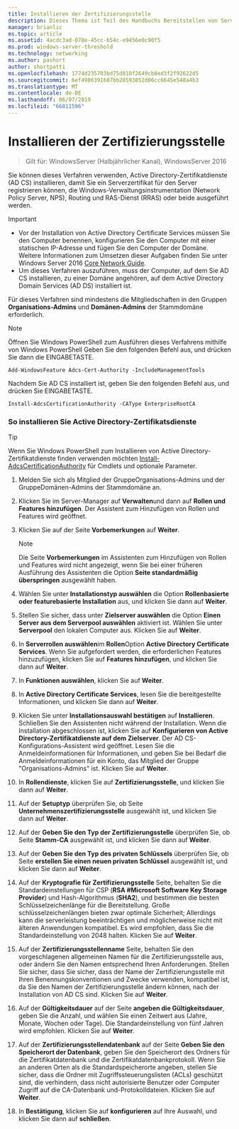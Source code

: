 ```yaml
---
title: Installieren der Zertifizierungsstelle
description: Dieses Thema ist Teil des Handbuchs Bereitstellen von Serverzertifikaten für 802.1 X verkabelte und drahtlose Bereitstellungen
manager: brianlic
ms.topic: article
ms.assetid: 4acdc3ad-078e-45cc-b54c-e9456e0c90f5
ms.prod: windows-server-threshold
ms.technology: networking
ms.author: pashort
author: shortpatti
ms.openlocfilehash: 1774d235703bd75d810f2649cb8ed3f2f92622d5
ms.sourcegitcommit: 6ef4986391607bb28593852d06cc6645e548a4b3
ms.translationtype: MT
ms.contentlocale: de-DE
ms.lasthandoff: 06/07/2019
ms.locfileid: "66811596"
---
```

# <a name="install-the-certification-authority"></a>Installieren der Zertifizierungsstelle

>Gilt für: WindowsServer (Halbjährlicher Kanal), WindowsServer 2016

Sie können dieses Verfahren verwenden, Active Directory-Zertifikatdienste (AD CS) installieren, damit Sie ein Serverzertifikat für den Server registrieren können, die Windows-Verwaltungsinstrumentation (Network Policy Server, NPS), Routing und RAS-Dienst (RRAS) oder beide ausgeführt werden.  
  
> [!IMPORTANT]  
> -   Vor der Installation von Active Directory Certificate Services müssen Sie den Computer benennen, konfigurieren Sie den Computer mit einer statischen IP-Adresse und fügen Sie den Computer der Domäne. Weitere Informationen zum Umsetzen dieser Aufgaben finden Sie unter Windows Server 2016 [Core Network Guide](https://technet.microsoft.com/windows-server-docs/networking/core-network-guide/core-network-guide).  
> -   Um dieses Verfahren auszuführen, muss der Computer, auf dem Sie AD CS installieren, zu einer Domäne angehören, auf dem Active Directory Domain Services (AD DS) installiert ist.  
  
Für dieses Verfahren sind mindestens die Mitgliedschaften in den Gruppen **Organisations-Admins** und **Domänen-Admins** der Stammdomäne erforderlich.  
  
> [!NOTE]  
> Öffnen Sie Windows PowerShell zum Ausführen dieses Verfahrens mithilfe von Windows PowerShell Geben Sie den folgenden Befehl aus, und drücken Sie dann die EINGABETASTE.   
>   
> `Add-WindowsFeature Adcs-Cert-Authority -IncludeManagementTools`  
>   
> Nachdem Sie AD CS installiert ist, geben Sie den folgenden Befehl aus, und drücken Sie EINGABETASTE.  
>   
> `Install-AdcsCertificationAuthority -CAType EnterpriseRootCA`  
  
### <a name="to-install-active-directory-certificate-services"></a>So installieren Sie Active Directory-Zertifikatsdienste  

> [!TIP]
> Wenn Sie Windows PowerShell zum Installieren von Active Directory-Zertifikatdienste finden verwenden möchten [Install-AdcsCertificationAuthority](https://docs.microsoft.com/powershell/module/adcsdeployment/install-adcscertificationauthority?view=win10-ps) für Cmdlets und optionale Parameter.
  
1.  Melden Sie sich als Mitglied der GruppeOrganisations-Admins und der GruppeDomänen-Admins der Stammdomäne an.  
  
2.  Klicken Sie im Server-Manager auf **Verwalten**und dann auf **Rollen und Features hinzufügen**. Der Assistent zum Hinzufügen von Rollen und Features wird geöffnet.  
  
3.  Klicken Sie auf der Seite **Vorbemerkungen** auf **Weiter**.  
  
    > [!NOTE]  
    > Die Seite **Vorbemerkungen** im Assistenten zum Hinzufügen von Rollen und Features wird nicht angezeigt, wenn Sie bei einer früheren Ausführung des Assistenten die Option **Seite standardmäßig überspringen** ausgewählt haben.  
  
4.  Wählen Sie unter **Installationstyp auswählen** die Option **Rollenbasierte oder featurebasierte Installation** aus, und klicken Sie dann auf **Weiter**.  
  
5.  Stellen Sie sicher, dass unter **Zielserver auswählen** die Option **Einen Server aus dem Serverpool auswählen** aktiviert ist. Wählen Sie unter **Serverpool** den lokalen Computer aus. Klicken Sie auf **Weiter**.  
  
6.  In **Serverrollen auswählen**im **Rollen**Option **Active Directory Certificate Services**. Wenn Sie aufgefordert werden, die erforderlichen Features hinzuzufügen, klicken Sie auf **Features hinzufügen**, und klicken Sie dann auf **Weiter**.  
  
7.  In **Funktionen auswählen**, klicken Sie auf **Weiter**.  
  
8.  In **Active Directory Certificate Services**, lesen Sie die bereitgestellte Informationen, und klicken Sie dann auf **Weiter**.  
  
9. Klicken Sie unter **Installationsauswahl bestätigen** auf **Installieren**. Schließen Sie den Assistenten nicht während der Installation. Wenn die Installation abgeschlossen ist, klicken Sie auf **Konfigurieren von Active Directory-Zertifikatdienste auf dem Zielserver**. Der AD CS-Konfigurations-Assistent wird geöffnet. Lesen Sie die Anmeldeinformationen für Informationen, und geben Sie bei Bedarf die Anmeldeinformationen für ein Konto, das Mitglied der Gruppe "Organisations-Admins" ist. Klicken Sie auf **Weiter**.  
  
10. In **Rollendienste**, klicken Sie auf **Zertifizierungsstelle**, und klicken Sie dann auf **Weiter**.  
  
11. Auf der **Setuptyp** überprüfen Sie, ob Seite **Unternehmenszertifizierungsstelle** ausgewählt ist, und klicken Sie dann auf **Weiter**.  
  
12. Auf der **Geben Sie den Typ der Zertifizierungsstelle** überprüfen Sie, ob Seite **Stamm-CA** ausgewählt ist, und klicken Sie dann auf **Weiter**.  
  
13. Auf der **Geben Sie den Typ des privaten Schlüssels** überprüfen Sie, ob Seite **erstellen Sie einen neuen privaten Schlüssel** ausgewählt ist, und klicken Sie dann auf **Weiter**.  
  
14. Auf der **Kryptografie für Zertifizierungsstelle** Seite, behalten Sie die Standardeinstellungen für CSP (**RSA #Microsoft Software Key Storage Provider**) und Hash-Algorithmus (**SHA2**), und bestimmen die besten Schlüsselzeichenlänge für die Bereitstellung. Große schlüsselzeichenlängen bieten zwar optimale Sicherheit; Allerdings kann die serverleistung beeinträchtigen und möglicherweise nicht mit älteren Anwendungen kompatibel. Es wird empfohlen, dass Sie die Standardeinstellung von 2048 halten. Klicken Sie auf **Weiter**.  
  
15. Auf der **Zertifizierungsstellenname** Seite, behalten Sie den vorgeschlagenen allgemeinen Namen für die Zertifizierungsstelle aus, oder ändern Sie den Namen entsprechend Ihren Anforderungen. Stellen Sie sicher, dass Sie sicher, dass der Name der Zertifizierungsstelle mit Ihren Benennungskonventionen und Zwecke verwenden, kompatibel ist, da Sie den Namen der Zertifizierungsstelle ändern können, nach der Installation von AD CS sind. Klicken Sie auf **Weiter**.  
  
16. Auf der **Gültigkeitsdauer** auf der Seite **angeben die Gültigkeitsdauer**, geben Sie die Anzahl, und wählen Sie einen Zeitwert aus (Jahre, Monate, Wochen oder Tage). Die Standardeinstellung von fünf Jahren wird empfohlen. Klicken Sie auf **Weiter**.  
  
17. Auf der **Zertifizierungsstellendatenbank** auf der Seite **Geben Sie den Speicherort der Datenbank**, geben Sie den Speicherort des Ordners für die Zertifikatdatenbank und die Zertifikatdatenbankprotokoll. Wenn Sie an anderen Orten als die Standardspeicherorte angeben, stellen Sie sicher, dass die Ordner mit Zugriffssteuerungslisten (ACLs) geschützt sind, die verhindern, dass nicht autorisierte Benutzer oder Computer Zugriff auf die CA-Datenbank und-Protokolldateien. Klicken Sie auf **Weiter**.  
  
18. In **Bestätigung**, klicken Sie auf **konfigurieren** auf Ihre Auswahl, und klicken Sie dann auf **schließen**.  
  


